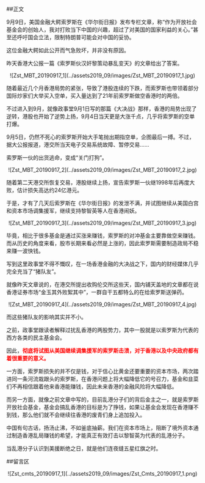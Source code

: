 ##正文

9月9日，美国金融大鳄索罗斯在《华尔街日报》发布专栏文章，称“作为开放社会基金会的创始人，我对打败当下中国的兴趣，超过了对美国的国家利益的关心。”甚至还呼吁国会立法，限制特朗普可能会对中国的妥协。

这位金融大鳄如此公开而气急败坏，并非没有原因。

昨天香港大公报一篇《索罗斯伙汉奸黎策动暴乱变天》的文章给出了答案。 

 <div align="center">![Zst_MBT_20190917_1](../assets2019_09/images/Zst_MBT_20190917_1.jpg)</div>

随着最近几个月香港局势的紧张，导致了港股连续的下跌，而索罗斯也带领着部分国际炒家们大举买入空单，买入量达到了21年前索罗斯做空香港时的两倍。

不过进入到9月，就像政事堂9月1日写的那篇《大决战》那样，香港的局势出现了逆转，港股也开始了逆势上扬，9月4日当天更是大涨千点，几乎将索罗斯的空单打爆。

9月5日，仍然不死心的索罗斯开始大手笔抛出期指空单，企图最后一搏。不过，据大公报报道，港交所当天电子交易系统故障、暂停交易......

索罗斯一伙的出货逃命，变成“关门打狗”。

 <div align="center">![Zst_MBT_20190917_2](../assets2019_09/images/Zst_MBT_20190917_2.jpg)</div>

随着第二天港交所恢复交易，港股继续上扬，宣告索罗斯一伙继1998年后再度大败，估计损失高达约24亿港元。

于是，才有了几天后索罗斯在《华尔街日报》的发泄不满，并试图继续从美国白宫和资本市场调集援军，继续支持黎智英等人在香港闹妖。

 <div align="center">![Zst_MBT_20190917_3](../assets2019_09/images/Zst_MBT_20190917_3.jpg)</div>

毕竟，相比于很多基金是通过买涨来赚钱，索罗斯的对冲基金主要靠做空来赚钱。而从历史的角度来看，股市长期来看必然是上涨的，因此索罗斯需要制造政局不稳来赚一波快钱。

写到这里政事堂不得不慨叹，在一场香港金融的大决战之下，国内的财经媒体几乎完全充当了“猪队友”。

就像昨天文章说的，在港交所提出收购伦交所这些天，国内铺天盖地的文章都在说香港证券市场“金玉其外败絮其中”，一群自干五都特么的在给索罗斯送弹药。

 <div align="center">![Zst_MBT_20190917_4](../assets2019_09/images/Zst_MBT_20190917_4.jpg)</div>

而这些猪队友的影响其实并不小。

之前，政事堂跟读者解释过扰乱香港的两股势力，其中一股就是以索罗斯为代表的西方各类的民主基金会。

因此，<font color="red">**彻底将试图从美国继续调集援军的索罗斯击溃，对于香港以及中央政府都有着很重要的意义。**</font>

一方面，索罗斯损失的并不仅是钱，对于信心比黄金还要重要的资本市场，两次踏进同一条河流栽跟头的索罗斯，在香港问题上将大幅降低它的号召力，基金和韭菜们不再相信跟着他来香港能赚钱，因此未来香港的金融风险将大幅降低。

而另一方面，就像之前文章中写的，目前乱港分子们的背后金主之一，就是索罗斯开放社会基金，基金会搞乱香港的目标是为了挣钱，如果让基金会发现在香港赚不到钱，那么他们就不会继续往香港的废青们身上追加投入。

中国有句古话，扬汤止沸，不如釜底抽薪。我们在资本市场上，阻断了境外资本通过制造香港乱局赚钱的希望，才能真正有效打击以黎智英为代表的乱港分子。

当乱港分子认识到美援断绝之日，就是他们连夜缝五星红旗之时。


##留言区
 <div align="center">![Zst_cmts_20190917_1](../assets2019_09/images/Zst_Cmts_20190917_1.png)</div>